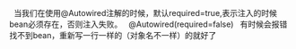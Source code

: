   当我们在使用@Autowired注解的时候，默认required=true,表示注入的时候bean必须存在，否则注入失败。
  @Autowired(required=false)
  有时候会报错找不到bean，重新写一行一样的（对象名不一样）的就好了